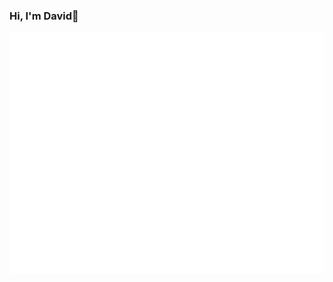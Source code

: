 ### Hi, I'm David👋

<!--
**Zummy2/Zummy2** is a ✨ _special_ ✨ repository because its `README.md` (this file) appears on your GitHub profile.

Here are some ideas to get you started:

- 🔭 I’m currently working on ...
- 🌱 I’m currently learning Machine Learning and its applications
- 👯 I’m looking to collaborate on projects related to sports, health and business/finance
- 💼 Currenly open to full time Data Analyst Roles.
- 📫 You can reach me at [my email](davidonwachukwu00@gmail.com)
- 😄 Pronouns: ...
- ⚡ Fun fact: ...
-->

![Metrics](/github-metrics.svg)
